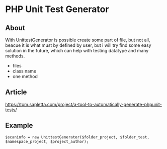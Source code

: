 # PHP Unit Test Generator
## About
With UnittestGenerator is possible create some part of file, but not all, beacue it is what must by defined by user, but i will try find some easy solution in the future, which can help with testing datatype and many methods.
+ files
+ class name
+ one method

## Article
https://tom.sapletta.com/project/a-tool-to-automatically-generate-phpunit-tests/

## Example
```
$scaninfo = new UnittestGenerator($folder_project, $folder_test, $namespace_project, $project_author);
```